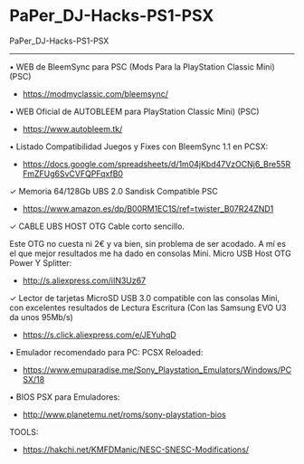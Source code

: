 # PaPer_DJ-Hacks-PS1-PSX
PaPer_DJ-Hacks-PS1-PSX


---------------------------------------------------------------------

• WEB de BleemSync para PSC (Mods Para la PlayStation Classic Mini) (PSC)
- https://modmyclassic.com/bleemsync/

• WEB Oficial de AUTOBLEEM para PlayStation Classic Mini) (PSC)
- https://www.autobleem.tk/

• Listado Compatibilidad Juegos y Fixes con BleemSync 1.1 en PCSX: 
- https://docs.google.com/spreadsheets/d/1m04jKbd47VzOCNj6_Bre55RFmZFUg6SvCVFQPFqxfB0

✓ Memoria 64/128Gb UBS 2.0 Sandisk Compatible PSC
- https://www.amazon.es/dp/B00RM1EC1S/ref=twister_B07R24ZND1

✓ CABLE UBS HOST OTG Cable corto sencillo.

Este OTG no cuesta ni 2€ y va bien, sin problema de ser acodado. A mí es el que mejor resultados me ha dado en consolas Mini.
Micro USB Host OTG Power Y Splitter:
 - http://s.aliexpress.com/iIN3Uz67

✓ Lector de tarjetas MicroSD USB 3.0 compatible con las consolas Mini, con excelentes resultados de Lectura Escritura (Con las Samsung EVO U3 da unos 95Mb/s) 
- https://s.click.aliexpress.com/e/JEYuhqD

• Emulador recomendado para PC: 
PCSX Reloaded:
- https://www.emuparadise.me/Sony_Playstation_Emulators/Windows/PCSX/18

• BIOS PSX para Emuladores: 
- http://www.planetemu.net/roms/sony-playstation-bios

TOOLS:

* https://hakchi.net/KMFDManic/NESC-SNESC-Modifications/
